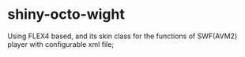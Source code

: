 shiny-octo-wight
================

Using FLEX4 based, and its skin class for the functions of SWF(AVM2) player with configurable xml file;

